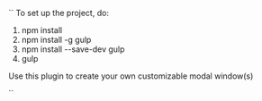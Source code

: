 ``
To set up the project, do:

1. npm install
2. npm install -g gulp
3. npm install --save-dev gulp
4. gulp

Use this plugin to create your own customizable modal window(s)

``
